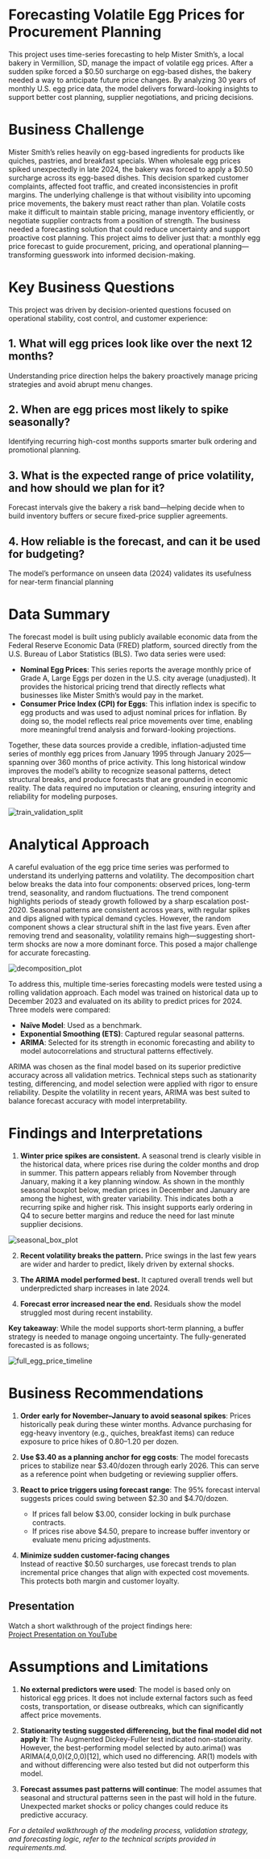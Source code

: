 # Forecasting Volatile Egg Prices for Procurement Planning

This project uses time-series forecasting to help Mister Smith’s, a local bakery in Vermillion, SD, manage the impact of volatile egg prices. After a sudden spike forced a $0.50 surcharge on egg-based dishes, the bakery needed a way to anticipate future price changes. By analyzing 30 years of monthly U.S. egg price data, the model delivers forward-looking insights to support better cost planning, supplier negotiations, and pricing decisions.

# Business Challenge
Mister Smith’s relies heavily on egg-based ingredients for products like quiches, pastries, and breakfast specials. When wholesale egg prices spiked unexpectedly in late 2024, the bakery was forced to apply a $0.50 surcharge across its egg-based dishes. This decision sparked customer complaints, affected foot traffic, and created inconsistencies in profit margins.
The underlying challenge is that without visibility into upcoming price movements, the bakery must react rather than plan. Volatile costs make it difficult to maintain stable pricing, manage inventory efficiently, or negotiate supplier contracts from a position of strength. The business needed a forecasting solution that could reduce uncertainty and support proactive cost planning.
This project aims to deliver just that: a monthly egg price forecast to guide procurement, pricing, and operational planning—transforming guesswork into informed decision-making.

# Key Business Questions
This project was driven by decision-oriented questions focused on operational stability, cost control, and customer experience:
## 1. What will egg prices look like over the next 12 months?  
Understanding price direction helps the bakery proactively manage pricing strategies and avoid abrupt menu changes.

## 2. When are egg prices most likely to spike seasonally?  
Identifying recurring high-cost months supports smarter bulk ordering and promotional planning.

## 3. What is the expected range of price volatility, and how should we plan for it?  
Forecast intervals give the bakery a risk band—helping decide when to build inventory buffers or secure fixed-price supplier agreements.

## 4. How reliable is the forecast, and can it be used for budgeting?  
The model’s performance on unseen data (2024) validates its usefulness for near-term financial planning

# Data Summary
The forecast model is built using publicly available economic data from the Federal Reserve Economic Data (FRED) platform, sourced directly from the U.S. Bureau of Labor Statistics (BLS). Two data series were used:
- **Nominal Egg Prices**: This series reports the average monthly price of Grade A, Large Eggs per dozen in the U.S. city average (unadjusted). It provides the historical pricing trend that directly reflects what businesses like Mister Smith’s would pay in the market.
- **Consumer Price Index (CPI) for Eggs**: This inflation index is specific to egg products and was used to adjust nominal prices for inflation. By doing so, the model reflects real price movements over time, enabling more meaningful trend analysis and forward-looking projections.

Together, these data sources provide a credible, inflation-adjusted time series of monthly egg prices from January 1995 through January 2025—spanning over 360 months of price activity. This long historical window improves the model’s ability to recognize seasonal patterns, detect structural breaks, and produce forecasts that are grounded in economic reality. The data required no imputation or cleaning, ensuring integrity and reliability for modeling purposes.  

![train_validation_split](https://github.com/user-attachments/assets/f81d2156-2667-4888-99a2-1705d33b2292)

# Analytical Approach
A careful evaluation of the egg price time series was performed to understand its underlying patterns and volatility. The decomposition chart below breaks the data into four components: observed prices, long-term trend, seasonality, and random fluctuations.
The trend component highlights periods of steady growth followed by a sharp escalation post-2020. Seasonal patterns are consistent across years, with regular spikes and dips aligned with typical demand cycles. However, the random component shows a clear structural shift in the last five years. Even after removing trend and seasonality, volatility remains high—suggesting short-term shocks are now a more dominant force. This posed a major challenge for accurate forecasting.  

![decomposition_plot](https://github.com/user-attachments/assets/8095eca4-60fc-491e-9289-8fdf94cc2c9e)

To address this, multiple time-series forecasting models were tested using a rolling validation approach. Each model was trained on historical data up to December 2023 and evaluated on its ability to predict prices for 2024. Three models were compared:
- **Naïve Model**: Used as a benchmark.
- **Exponential Smoothing (ETS)**: Captured regular seasonal patterns.
- **ARIMA**: Selected for its strength in economic forecasting and ability to model autocorrelations and structural patterns effectively.

ARIMA was chosen as the final model based on its superior predictive accuracy across all validation metrics. Technical steps such as stationarity testing, differencing, and model selection were applied with rigor to ensure reliability. Despite the volatility in recent years, ARIMA was best suited to balance forecast accuracy with model interpretability.

# Findings and Interpretations
1. **Winter price spikes are consistent.** A seasonal trend is clearly visible in the historical data, where prices rise during the colder months and drop in summer. This pattern appears reliably from November through January, making it a key planning window. As shown in the monthly seasonal boxplot below, median prices in December and January are among the highest, with greater variability. This indicates both a recurring spike and higher risk. This insight supports early ordering in Q4 to secure better margins and reduce the need for last minute supplier decisions.

![seasonal_box_plot](https://github.com/user-attachments/assets/deeefcc1-0cb2-46be-837b-fb979d49844d)

2. **Recent volatility breaks the pattern.** Price swings in the last few years are wider and harder to predict, likely driven by external shocks.

3. **The ARIMA model performed best.** It captured overall trends well but underpredicted sharp increases in late 2024.

4. **Forecast error increased near the end.** Residuals show the model struggled most during recent instability.

**Key takeaway**: While the model supports short-term planning, a buffer strategy is needed to manage ongoing uncertainty. The fully-generated forecasted is as follows;  

![full_egg_price_timeline](https://github.com/user-attachments/assets/4a738af4-1fa0-4bdb-8278-43ec8f0beeb5)

# Business Recommendations
1. **Order early for November–January to avoid seasonal spikes**: Prices historically peak during these winter months. Advance purchasing for egg-heavy inventory (e.g., quiches, breakfast items) can reduce exposure to price hikes of $0.80–$1.20 per dozen.

2. **Use $3.40 as a planning anchor for egg costs**: The model forecasts prices to stabilize near $3.40/dozen through early 2026. This can serve as a reference point when budgeting or reviewing supplier offers.

3. **React to price triggers using forecast range**: The 95% forecast interval suggests prices could swing between $2.30 and $4.70/dozen.  
   - If prices fall below $3.00, consider locking in bulk purchase contracts.  
   - If prices rise above $4.50, prepare to increase buffer inventory or evaluate menu pricing adjustments.

4. **Minimize sudden customer-facing changes**  
Instead of reactive $0.50 surcharges, use forecast trends to plan incremental price changes that align with expected cost movements. This protects both margin and customer loyalty.

## Presentation

Watch a short walkthrough of the project findings here:  
[Project Presentation on YouTube](https://youtu.be/Tx2gVT9_tvg)

# Assumptions and Limitations
1. **No external predictors were used**: The model is based only on historical egg prices. It does not include external factors such as feed costs, transportation, or disease outbreaks, which can significantly affect price movements.

2. **Stationarity testing suggested differencing, but the final model did not apply it**: The Augmented Dickey-Fuller test indicated non-stationarity. However, the best-performing model selected by auto.arima() was ARIMA(4,0,0)(2,0,0)[12], which used no differencing. AR(1) models with and without differencing were also tested but did not outperform this model.

3. **Forecast assumes past patterns will continue**: The model assumes that seasonal and structural patterns seen in the past will hold in the future. Unexpected market shocks or policy changes could reduce its predictive accuracy.

_For a detailed walkthrough of the modeling process, validation strategy, and forecasting logic, refer to the technical scripts provided in requirements.md._

